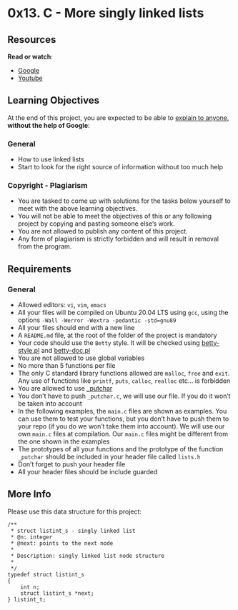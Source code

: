 <!DOCTYPE html>
<html lang="en">

<head>
	<meta charset="utf-8">
	<meta http-equiv="X-UA-Compatible" content="IE=edge">
	<meta name="viewport" content="width=device-width, initial-scale=1">
	<!-- The above 3 meta tags *must* come first in the head; any other head content must come *after* these tags -->
	<meta name="description" content="">
	<meta name="google" content="notranslate">
</head>

<body class="signed_in env_production notranslate" translate="no" class="notranslate" data-theme-suffix="_alx">
	<div class="project row">
		<div class="col-xs-12 col-md-10 col-lg-8 contains-images">
			<h1 class="gap">0x13. C - More singly linked lists</h1>
			<div data-react-class="tags/Tags"
				data-react-props="{&quot;tags&quot;:[{&quot;id&quot;:7,&quot;value&quot;:&quot;C&quot;,&quot;author_id&quot;:null,&quot;created_at&quot;:&quot;2022-06-16T01:59:38.000Z&quot;,&quot;updated_at&quot;:&quot;2022-06-16T01:59:38.000Z&quot;},{&quot;id&quot;:17,&quot;value&quot;:&quot;Algorithm&quot;,&quot;author_id&quot;:null,&quot;created_at&quot;:&quot;2022-06-16T01:59:38.000Z&quot;,&quot;updated_at&quot;:&quot;2022-06-16T01:59:38.000Z&quot;},{&quot;id&quot;:18,&quot;value&quot;:&quot;Data structure&quot;,&quot;author_id&quot;:null,&quot;created_at&quot;:&quot;2022-06-16T01:59:38.000Z&quot;,&quot;updated_at&quot;:&quot;2022-06-16T01:59:38.000Z&quot;}]}"
				data-react-cache-id="tags/Tags-0"></div>
			<div data-react-class="projects/ProjectMetadata"
				data-react-props="{&quot;metadata&quot;:{&quot;author&quot;:&quot;Julien Barbier&quot;,&quot;weight&quot;:1,&quot;correction&quot;:{&quot;released&quot;:true,&quot;auto_correction_available_at&quot;:&quot;2023-08-28T18:00:00.000+03:00&quot;,&quot;requires_auto_correction&quot;:true,&quot;requires_manual_correction&quot;:false},&quot;bpi&quot;:{&quot;current&quot;:true,&quot;started&quot;:false,&quot;in_second_deadline&quot;:false,&quot;starts_at&quot;:&quot;2023-08-28T06:00:00.000+03:00&quot;,&quot;ends_at&quot;:&quot;2023-08-30T06:00:00.000+03:00&quot;,&quot;second_deadline_at&quot;:&quot;2023-08-31T06:00:00.000+03:00&quot;}}}"
				data-react-cache-id="projects/ProjectMetadata-0"></div>
			<div id="project_id" style="display: none" data-project-id="230"></div>
			<div class="panel panel-default" id="project-description">
				<div class="panel-body">
					<h2>Resources</h2>
					<p><strong>Read or watch</strong>:</p>
					<ul>
						<li><a href="/rltoken/2-7-eVuWcPutbXf6YZZgiA" title="Google" target="_blank">Google</a>
						</li>
						<li><a href="/rltoken/wVWwl86ufLMsXeAigpxllg" title="Youtube" target="_blank">Youtube</a> </li>
					</ul>
					<h2>Learning Objectives</h2>
					<p>At the end of this project, you are expected to be able to <a
							href="/rltoken/jL0iK5DlEbQK5eIwCNDa-g" title="explain to anyone" target="_blank">explain to
							anyone</a>, <strong>without the help of Google</strong>:
					</p>
					<h3>General</h3>
					<ul>
						<li>How to use linked lists</li>
						<li>Start to look for the right source of information without too much help</li>
					</ul>
					<h3>Copyright - Plagiarism</h3>
					<ul>
						<li>You are tasked to come up with solutions for the tasks below yourself to meet with
							the above learning objectives.</li>
						<li>You will not be able to meet the objectives of this or any following project by
							copying and pasting someone else&rsquo;s work. </li>
						<li>You are not allowed to publish any content of this project.</li>
						<li>Any form of plagiarism is strictly forbidden and will result in removal from the
							program.</li>
					</ul>
					<h2>Requirements</h2>
					<h3>General</h3>
					<ul>
						<li>Allowed editors: <code>vi</code>, <code>vim</code>, <code>emacs</code></li>
						<li>All your files will be compiled on Ubuntu 20.04 LTS using <code>gcc</code>, using
							the options <code>-Wall -Werror -Wextra -pedantic -std=gnu89</code></li>
						<li>All your files should end with a new line</li>
						<li>A <code>README.md</code> file, at the root of the folder of the project is mandatory
						</li>
						<li>Your code should use the <code>Betty</code> style. It will be checked using <a
								href="https://github.com/alx-tools/Betty/blob/master/betty-style.pl"
								title="betty-style.pl" target="_blank">betty-style.pl</a> and <a
								href="https://github.com/alx-tools/Betty/blob/master/betty-doc.pl" title="betty-doc.pl"
								target="_blank">betty-doc.pl</a></li>
						<li>You are not allowed to use global variables</li>
						<li>No more than 5 functions per file</li>
						<li>The only C standard library functions allowed are <code>malloc</code>,
							<code>free</code> and <code>exit</code>. Any use of functions like
							<code>printf</code>, <code>puts</code>, <code>calloc</code>, <code>realloc</code>
							etc&hellip; is forbidden
						</li>
						<li>You are allowed to use <a
								href="https://github.com/alx-tools/_putchar.c/blob/master/_putchar.c" title="_putchar"
								target="_blank">_putchar</a></li>
						<li>You don&rsquo;t have to push <code>_putchar.c</code>, we will use our file. If you
							do it won&rsquo;t be taken into account</li>
						<li>In the following examples, the <code>main.c</code> files are shown as examples. You
							can use them to test your functions, but you don&rsquo;t have to push them to your
							repo (if you do we won&rsquo;t take them into account). We will use our own
							<code>main.c</code> files at compilation. Our <code>main.c</code> files might be
							different from the one shown in the examples
						</li>
						<li>The prototypes of all your functions and the prototype of the function
							<code>_putchar</code> should be included in your header file called
							<code>lists.h</code>
						</li>
						<li>Don&rsquo;t forget to push your header file</li>
						<li>All your header files should be include guarded</li>
					</ul>
					<h2>More Info</h2>
					<p>Please use this data structure for this project:</p>
					<pre><code>/**
 * struct listint_s - singly linked list
 * @n: integer
 * @next: points to the next node
 *
 * Description: singly linked list node structure
 * 
 */
typedef struct listint_s
{
    int n;
    struct listint_s *next;
} listint_t;
</code></pre>
				</div>
			</div>
		</div>
	</div>
</body>
</html>
